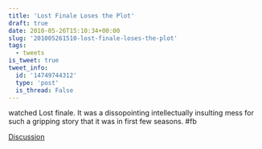 ```yaml
---
title: 'Lost Finale Loses the Plot'
draft: true
date: 2010-05-26T15:10:34+00:00
slug: '201005261510-lost-finale-loses-the-plot'
tags:
  - tweets
is_tweet: true
tweet_info:
  id: '14749744312'
  type: 'post'
  is_thread: False
---
```




watched Lost finale. It was a dissopointing intellectually insulting mess for such a gripping story that it was in first few seasons. #fb

[Discussion](https://x.com/sytelus/status/14749744312)
